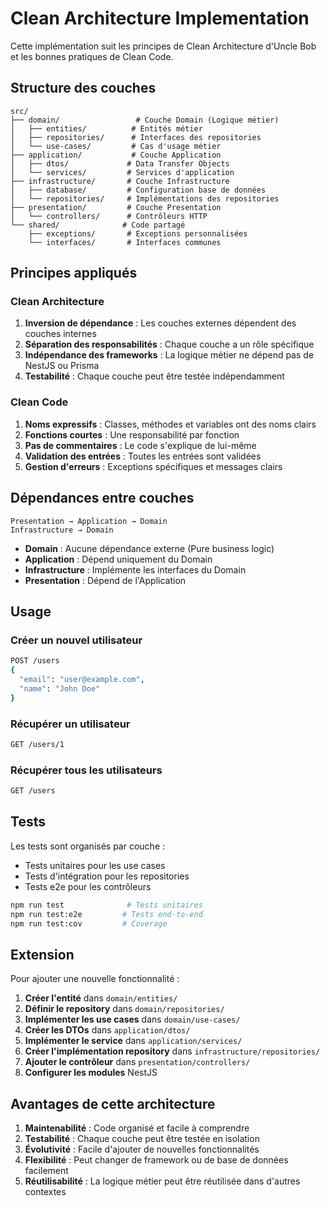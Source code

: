 # Clean Architecture Implementation

Cette implémentation suit les principes de Clean Architecture d'Uncle Bob et les bonnes pratiques de Clean Code.

## Structure des couches

```
src/
├── domain/                 # Couche Domain (Logique métier)
│   ├── entities/          # Entités métier
│   ├── repositories/      # Interfaces des repositories
│   └── use-cases/         # Cas d'usage métier
├── application/           # Couche Application
│   ├── dtos/             # Data Transfer Objects
│   └── services/         # Services d'application
├── infrastructure/       # Couche Infrastructure
│   ├── database/         # Configuration base de données
│   └── repositories/     # Implémentations des repositories
├── presentation/         # Couche Presentation
│   └── controllers/      # Contrôleurs HTTP
└── shared/              # Code partagé
    ├── exceptions/       # Exceptions personnalisées
    └── interfaces/       # Interfaces communes
```

## Principes appliqués

### Clean Architecture

1. **Inversion de dépendance** : Les couches externes dépendent des couches internes
2. **Séparation des responsabilités** : Chaque couche a un rôle spécifique
3. **Indépendance des frameworks** : La logique métier ne dépend pas de NestJS ou Prisma
4. **Testabilité** : Chaque couche peut être testée indépendamment

### Clean Code

1. **Noms expressifs** : Classes, méthodes et variables ont des noms clairs
2. **Fonctions courtes** : Une responsabilité par fonction
3. **Pas de commentaires** : Le code s'explique de lui-même
4. **Validation des entrées** : Toutes les entrées sont validées
5. **Gestion d'erreurs** : Exceptions spécifiques et messages clairs

## Dépendances entre couches

```
Presentation → Application → Domain
Infrastructure → Domain
```

- **Domain** : Aucune dépendance externe (Pure business logic)
- **Application** : Dépend uniquement du Domain
- **Infrastructure** : Implémente les interfaces du Domain
- **Presentation** : Dépend de l'Application

## Usage

### Créer un nouvel utilisateur

```bash
POST /users
{
  "email": "user@example.com",
  "name": "John Doe"
}
```

### Récupérer un utilisateur

```bash
GET /users/1
```

### Récupérer tous les utilisateurs

```bash
GET /users
```

## Tests

Les tests sont organisés par couche :

- Tests unitaires pour les use cases
- Tests d'intégration pour les repositories
- Tests e2e pour les contrôleurs

```bash
npm run test              # Tests unitaires
npm run test:e2e         # Tests end-to-end
npm run test:cov         # Coverage
```

## Extension

Pour ajouter une nouvelle fonctionnalité :

1. **Créer l'entité** dans `domain/entities/`
2. **Définir le repository** dans `domain/repositories/`
3. **Implémenter les use cases** dans `domain/use-cases/`
4. **Créer les DTOs** dans `application/dtos/`
5. **Implémenter le service** dans `application/services/`
6. **Créer l'implémentation repository** dans `infrastructure/repositories/`
7. **Ajouter le contrôleur** dans `presentation/controllers/`
8. **Configurer les modules** NestJS

## Avantages de cette architecture

1. **Maintenabilité** : Code organisé et facile à comprendre
2. **Testabilité** : Chaque couche peut être testée en isolation
3. **Évolutivité** : Facile d'ajouter de nouvelles fonctionnalités
4. **Flexibilité** : Peut changer de framework ou de base de données facilement
5. **Réutilisabilité** : La logique métier peut être réutilisée dans d'autres contextes
